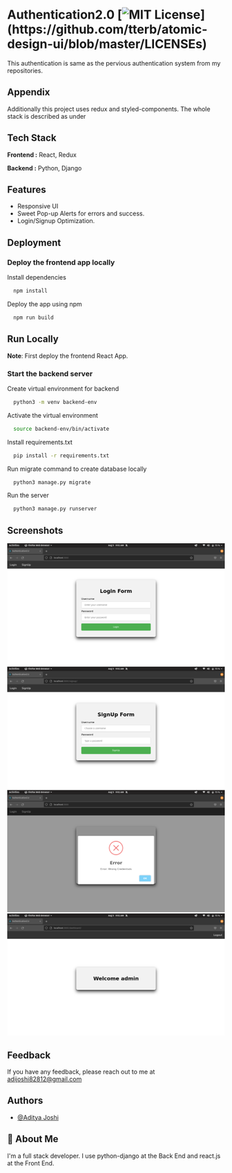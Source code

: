 # Authentication2.0 [![MIT License](https://img.shields.io/apm/l/atomic-design-ui.svg?)](https://github.com/tterb/atomic-design-ui/blob/master/LICENSEs)

This authentication is same as the pervious authentication system from my repositories.

## Appendix

Additionally this project uses redux and styled-components. The whole stack is described as under

## Tech Stack

**Frontend :** React, Redux

**Backend :** Python, Django

## Features

- Responsive UI
- Sweet Pop-up Alerts for errors and success.
- Login/Signup Optimization.

## Deployment

### Deploy the frontend app locally

Install dependencies

```bash
  npm install
```

Deploy the app using npm

```bash
  npm run build
```

## Run Locally

**Note**: First deploy the frontend React App.

### Start the backend server

Create virtual environment for backend

```bash
  python3 -m venv backend-env
```

Activate the virtual environment

```bash
  source backend-env/bin/activate
```

Install requirements.txt

```bash
  pip install -r requirements.txt
```

Run migrate command to create database locally

```bash
  python3 manage.py migrate
```

Run the server

```bash
  python3 manage.py runserver
```

## Screenshots

![Login Page](https://raw.githubusercontent.com/adijoshi82812/authentication2.0/main/screenshots/1.png) \
![Signup Page](https://raw.githubusercontent.com/adijoshi82812/authentication2.0/main/screenshots/2.png) \
![Sweet PopUp Alert](https://raw.githubusercontent.com/adijoshi82812/authentication2.0/main/screenshots/3.png) \
![Dashboard](https://raw.githubusercontent.com/adijoshi82812/authentication2.0/main/screenshots/4.png)

## Feedback

If you have any feedback, please reach out to me at adijoshi82812@gmail.com

## Authors

- [@Aditya Joshi](http://www.github.com/adijoshi82812)

## 🚀 About Me

I'm a full stack developer. I use python-django at the Back End and react.js at the Front End.
